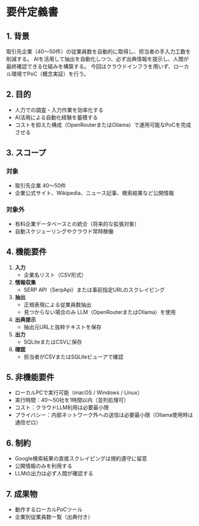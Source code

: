 # 要件定義書
## 1. 背景
取引先企業（40〜50件）の従業員数を自動的に取得し、担当者の手入力工数を削減する。
AIを活用して抽出を自動化しつつ、必ず出典情報を提示し、人間が最終確認できる仕組みを構築する。
今回はクラウドインフラを用いず、ローカル環境でPoC（概念実証）を行う。

## 2. 目的
- 人力での調査・入力作業を効率化する
- AI活用による自動化経験を蓄積する
- コストを抑えた構成（OpenRouterまたはOllama）で運用可能なPoCを完成させる

## 3. スコープ
### 対象
- 取引先企業 40〜50件
- 企業公式サイト、Wikipedia、ニュース記事、検索結果など公開情報
### 対象外
- 有料企業データベースとの統合（将来的な拡張対象）
- 自動スケジューリングやクラウド常時稼働

## 4. 機能要件
1. **入力**
   - 企業名リスト（CSV形式）
2. **情報収集**
   - SERP API（SerpApi）または事前指定URLのスクレイピング
3. **抽出**
   - 正規表現による従業員数抽出
   - 見つからない場合のみ LLM（OpenRouterまたはOllama）を使用
4. **出典提示**
   - 抽出元URLと抜粋テキストを保存
5. **出力**
   - SQLiteまたはCSVに保存
6. **確認**
   - 担当者がCSVまたはSQLiteビューアで確認

## 5. 非機能要件
- ローカルPCで実行可能（macOS / Windows / Linux）
- 実行時間：40〜50社を1時間以内（並列処理可）
- コスト：クラウドLLM利用は必要最小限
- プライバシー：内部ネットワーク外への送信は必要最小限（Ollama使用時は通信ゼロ）

## 6. 制約
- Google検索結果の直接スクレイピングは規約遵守に留意
- 公開情報のみを利用する
- LLMの出力は必ず人間が確認する

## 7. 成果物
- 動作するローカルPoCツール
- 企業別従業員数一覧（出典付き）
